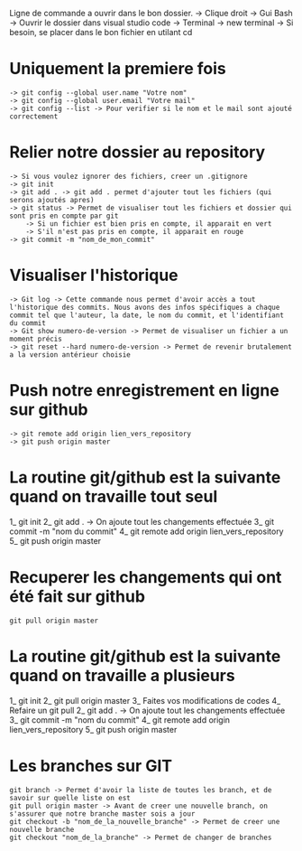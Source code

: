 Ligne de commande a ouvrir dans le bon dossier.
    -> Clique droit -> Gui Bash 
    -> Ouvrir le dossier dans visual studio code -> Terminal -> new terminal
    -> Si besoin, se placer dans le bon fichier en utilant cd 

# Uniquement la premiere fois

    -> git config --global user.name "Votre nom"
    -> git config --global user.email "Votre mail"
    -> git config --list -> Pour verifier si le nom et le mail sont ajouté correctement

# Relier notre dossier au repository 

    -> Si vous voulez ignorer des fichiers, creer un .gitignore
    -> git init 
    -> git add . -> git add . permet d'ajouter tout les fichiers (qui serons ajoutés apres)
    -> git status -> Permet de visualiser tout les fichiers et dossier qui sont pris en compte par git
        -> Si un fichier est bien pris en compte, il apparait en vert
        -> S'il n'est pas pris en compte, il apparait en rouge
    -> git commit -m "nom_de_mon_commit"

# Visualiser l'historique

    -> Git log -> Cette commande nous permet d'avoir accès a tout l'historique des commits. Nous avons des infos spécifiques a chaque commit tel que l'auteur, la date, le nom du commit, et l'identifiant du commit 
    -> Git show numero-de-version -> Permet de visualiser un fichier a un moment précis
    -> git reset --hard numero-de-version -> Permet de revenir brutalement a la version antérieur choisie


# Push notre enregistrement en ligne sur github

    -> git remote add origin lien_vers_repository
    -> git push origin master

# La routine git/github est la suivante quand on travaille tout seul

1_ git init
2_ git add . -> On ajoute tout les changements effectuée
3_ git commit -m "nom du commit" 
4_ git remote add origin lien_vers_repository
5_ git push origin master


# Recuperer les changements qui ont été fait sur github

    git pull origin master

# La routine git/github est la suivante quand on travaille a plusieurs

1_ git init
2_ git pull origin master
3_ Faites vos modifications de codes
4_ Refaire un git pull
2_ git add . -> On ajoute tout les changements effectuée
3_ git commit -m "nom du commit" 
4_ git remote add origin lien_vers_repository
5_ git push origin master

# Les branches sur GIT

    git branch -> Permet d'avoir la liste de toutes les branch, et de savoir sur quelle liste on est
    git pull origin master -> Avant de creer une nouvelle branch, on s'assurer que notre branche master sois a jour
    git checkout -b "nom_de_la_nouvelle_branche" -> Permet de creer une nouvelle branche
    git checkout "nom_de_la_branche" -> Permet de changer de branches


    
    

    
